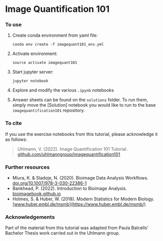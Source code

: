 # Image Quantification 101

### To use
1. Create conda environment from yaml file:
    ```
    conda env create -f imagequant101_env.yml
    ```

2. Activate environment:
    ```
    source activate imagequant101
    ```
    
3. Start jupyter server:
    ```
    jupyter notebook
    ```
    
4. Explore and modify the various `.ipynb` notebooks

5. Answer sheets can be found on the `solutions` folder. To run them, simply move the [Solution] notebook you would like to run to the base `imagequantification101` repository.

### To cite
If you use the exercise notebooks from this tutorial, please acknowledge it as follows:
> Uhlmann, V. (2022). Image Quantification 101 Tutorial. [github.com/uhlmanngroup/imagequantification101](https://github.com/uhlmanngroup/imagequantification101)

### Further resources
* Miura, K. & Sladoje, N. (2020). Bioimage Data Analysis Workflows. [doi.org/10.1007/978-3-030-22386-1](https://doi.org/10.1007/978-3-030-22386-1)
* Bankhead, P. (2022). Introduction to Bioimage Analysis. [bioimagebook.github.io](https://bioimagebook.github.io/)
* Holmes, S. & Huber, W. (2018). Modern Statistics for Modern Biology. [www.huber.embl.de/msmb](https://www.huber.embl.de/msmb/)

### Acknowledgements
Part of the material from this tutorial was adapted from Paula Balcells' Bachelor Thesis work carried out in the Uhlmann group. 

